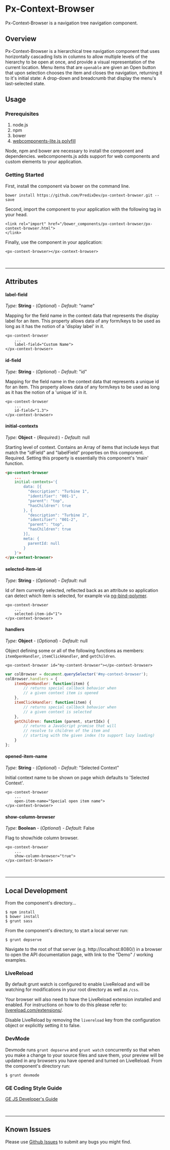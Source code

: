 # Px-Context-Browser

Px-Context-Browser is a navigation tree navigation component.

## Overview

Px-Context-Browser is a hierarchical tree navigation component that uses horizontally cascading lists in columns to allow multiple levels of the hierarchy to be open at once, and provide a visual representation of the current location. Menu items that are `openable` are given an Open button that upon selection chooses the item and closes the navigation, returning it to it's initial state: A drop-down and breadcrumb that display the menu's last-selected state.

## Usage

### Prerequisites
1. node.js
2. npm
3. bower
4. [webcomponents-lite.js polyfill](https://github.com/webcomponents/webcomponentsjs)

Node, npm and bower are necessary to install the component and dependencies. webcomponents.js adds support for web components and custom elements to your application.

### Getting Started

First, install the component via bower on the command line.

```
bower install https://github.com/PredixDev/px-context-browser.git --save
```

Second, import the component to your application with the following tag in your head.

```
<link rel="import" href="/bower_components/px-context-browser/px-context-browser.html">
</link>
```

Finally, use the component in your application:

```
<px-context-browser></px-context-browser>
```

<br />
<hr />

## Attributes

#### label-field

*Type:* **String** - (*Optional*) - *Default:* "name"

Mapping for the field name in the context data that represents the display label for an item. This property allows data of any form/keys to be used as long as it has the notion of a 'display label' in it.

```
<px-context-browser
	...
	label-field="Custom Name">
</px-context-browser>
```

#### id-field

*Type:* **String** - (*Optional*) - *Default:* "id"

Mapping for the field name in the context data that represents a unique id for an item. This property allows data of any form/keys to be used as long as it has the notion of a 'unique id' in it.

```
<px-context-browser
	...
	id-field="1.3">
</px-context-browser>
```

#### initial-contexts

*Type:* **Object** - (*Required:*) - *Default:* null

Starting level of context. Contains an Array of items that include keys that match the "idField" and "labelField" properties on this component. Required. Setting this property is essentially this component's 'main' function.

```html
<px-context-browser
	...
	initial-contexts='{
        data: [{
          "description": "Turbine 1",
          "identifier": "001-1",
          "parent": "top",
          "hasChildren": true
        }, {
          "description": "Turbine 2",
          "identifier": "001-2",
          "parent": "top",
          "hasChildren": true
        }],
        meta: {
          parentId: null
        }
    }'>
</px-context-browser>
```


#### selected-item-id

*Type:* **String** - (*Optional*) - *Default:* null

Id of item currently selected, reflected back as an attribute so application can detect which item is selected, for example via [ng-bind-polymer](https://github.com/PredixDev/ng-bind-polymer).

```
<px-context-browser
	...
	selected-item-id="1">
</px-context-browser>
```

#### handlers

*Type:* **Object** - (*Optional*) - *Default:* null

Object defining some or all of the following functions as members: `itemOpenHandler`, `itemClickHandler`, and `getChildren`.

```
<px-context-browser id="my-content-browser"></px-context-browser>
```

```javaScript
var colBrowser = document.querySelector('#my-context-browser');
colBrowser.handlers = {
    itemOpenHandler: function(item) {
        // returns special callback behavior when
        // a given context item is opened
    },
    itemClickHandler: function(item) {
        // returns special callback behavior when
        // a given context is selected
    },
    getChildren: function (parent, startIdx) {
        // returns a JavaScript promise that will
        // resolve to children of the item and
        // starting with the given index (to support lazy loading)
    }
};
```

#### opened-item-name

*Type:* **String** - (*Optional*) - *Default:* "Selected Context"

Initial context name to be shown on page which defaults to 'Selected Context'.

```
<px-context-browser
	...
	open-item-name="Special open item name">
</px-context-browser>
```

#### show-column-browser

*Type:* **Boolean** - (*Optional*) - *Default:* False

Flag to show/hide column browser.

```
<px-context-browser
	...
	show-column-browser="true">
</px-context-browser>
```

<br />
<hr />


## Local Development

From the component's directory...

```
$ npm install
$ bower install
$ grunt sass
```

From the component's directory, to start a local server run:

```
$ grunt depserve
```

Navigate to the root of that server (e.g. http://localhost:8080/) in a browser to open the API documentation page, with link to the "Demo" / working examples.

### LiveReload

By default grunt watch is configured to enable LiveReload and will be watching for modifications in your root directory as well as `/css`.

Your browser will also need to have the LiveReload extension installed and enabled. For instructions on how to do this please refer to: [livereload.com/extensions/](http://livereload.com/extensions/).

Disable LiveReload by removing the `livereload` key from the configuration object or explicitly setting it to false.


### DevMode
Devmode runs `grunt depserve` and `grunt watch` concurrently so that when you make a change to your source files and save them, your preview will be updated in any browsers you have opened and turned on LiveReload.
From the component's directory run:

```
$ grunt devmode
```

### GE Coding Style Guide
[GE JS Developer's Guide](https://github.com/GeneralElectric/javascript)

<br />
<hr />

## Known Issues

Please use [Github Issues](https://github.com/PredixDev/COMPONENT/issues) to submit any bugs you might find.
